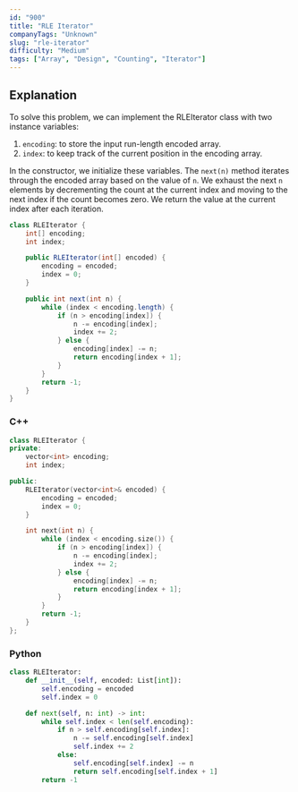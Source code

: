 ```yaml
---
id: "900"
title: "RLE Iterator"
companyTags: "Unknown"
slug: "rle-iterator"
difficulty: "Medium"
tags: ["Array", "Design", "Counting", "Iterator"]
---
```


## Explanation
To solve this problem, we can implement the RLEIterator class with two instance variables:
1. `encoding`: to store the input run-length encoded array.
2. `index`: to keep track of the current position in the encoding array.

In the constructor, we initialize these variables. The `next(n)` method iterates through the encoded array based on the value of `n`. We exhaust the next `n` elements by decrementing the count at the current index and moving to the next index if the count becomes zero. We return the value at the current index after each iteration.
```java
class RLEIterator {
    int[] encoding;
    int index;

    public RLEIterator(int[] encoded) {
        encoding = encoded;
        index = 0;
    }

    public int next(int n) {
        while (index < encoding.length) {
            if (n > encoding[index]) {
                n -= encoding[index];
                index += 2;
            } else {
                encoding[index] -= n;
                return encoding[index + 1];
            }
        }
        return -1;
    }
}
```

### C++
```cpp
class RLEIterator {
private:
    vector<int> encoding;
    int index;

public:
    RLEIterator(vector<int>& encoded) {
        encoding = encoded;
        index = 0;
    }

    int next(int n) {
        while (index < encoding.size()) {
            if (n > encoding[index]) {
                n -= encoding[index];
                index += 2;
            } else {
                encoding[index] -= n;
                return encoding[index + 1];
            }
        }
        return -1;
    }
};
```

### Python
```python
class RLEIterator:
    def __init__(self, encoded: List[int]):
        self.encoding = encoded
        self.index = 0

    def next(self, n: int) -> int:
        while self.index < len(self.encoding):
            if n > self.encoding[self.index]:
                n -= self.encoding[self.index]
                self.index += 2
            else:
                self.encoding[self.index] -= n
                return self.encoding[self.index + 1]
        return -1
```